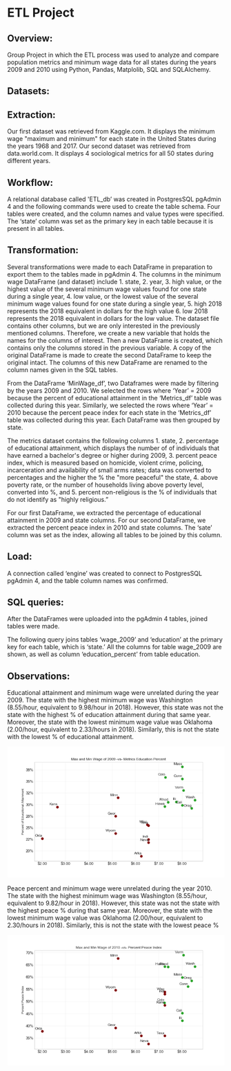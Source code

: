 # ETL Project

## Overview:
Group Project in which the ETL process was used to analyze and compare population metrics and minimum wage data for all states during the years 2009 and 2010 using Python, Pandas, Matplolib, SQL and SQLAlchemy.


## Datasets:
## Extraction:
Our first dataset was retrieved from Kaggle.com. It displays the minimum wage "maximum and minimum" for each state in the United States during the years 1968 and 2017.
Our second dataset was retrieved from data.world.com. It displays 4 sociological metrics for all 50 states during different years. 



## Workflow:

A relational database called 'ETL_db’ was created in PostgresSQL pgAdmin 4 and the following commands were used to create the table schema. Four tables were created, and the column names and value types were specified. The ‘state’ column was set as the primary key in each table because it is present in all tables.

## Transformation:
Several transformations were made to each DataFrame in preparation to export them to the tables made in pgAdmin 4. 
The columns in the minimum wage DataFrame (and dataset) include 1. state, 2. year, 3. high value, or the highest value of the several minimum wage values found for one state during a single year, 4. low value, or the lowest value of the several minimum wage values found for one state during a single year, 5. high 2018 represents the 2018 equivalent in dollars for the high value 6. low 2018 represents the 2018 equivalent in dollars for the low value. The dataset file contains other columns, but we are only interested in the previously mentioned columns. Therefore, we create a new variable that holds the names for the columns of interest. Then a new DataFrame is created, which contains only the columns stored in the previous variable. A copy of the original DataFrame is made to create the second DataFrame to keep the original intact. The columns of this new DataFrame are renamed to the column names given in the SQL tables.

From the DataFrame ‘MinWage_df’, two Dataframes were made by filtering by the years 2009 and 2010. We selected the rows where ‘Year’ = 2009 because the percent of educational attainment in the ‘Metrics_df’ table was collected during this year. Similarly, we selected the rows where ‘Year’ = 2010 because the percent peace index for each state in the ‘Metrics_df’ table was collected during this year. Each DataFrame was then grouped by state. 

The metrics dataset contains the following columns 1. state, 2. percentage of educational attainment, which displays the number of of individuals that have earned a bachelor's degree or higher during 2009, 3. percent peace index, which is measured based on homicide, violent crime, policing, incarceration and availability of small arms rates; data was converted to percentages and the higher the % the "more peaceful" the state, 4. above poverty rate, or the number of households living above poverty level, converted into %, and 5. percent non-religious is the % of individuals that do not identify as "highly religious.”


For our first DataFrame, we extracted the percentage of educational attainment in 2009 and state columns. For our second DataFrame, we extracted  the percent peace index in 2010 and state columns. The ‘sate’ column was set as the index, allowing all tables to be joined by this column. 

## Load:
A connection called ‘engine’ was created to connect to PostgresSQL pgAdmin 4, and the table column names was confirmed. 

## SQL queries:

After the DataFrames were uploaded into the pgAdmin 4 tables, joined tables were made. 

The following query joins tables ‘wage_2009’ and  ‘education’ at the primary key for each table, which is ‘state.’
All the columns for table wage_2009  are shown, as well as column ‘education_percent’ from table education.



## Observations:

Educational attainment and minimum wage were unrelated during the year 2009. The state with the highest minimum wage was Washington (8.55/hour, equivalent to 9.98/hour in 2018). However, this state was not the state with the highest % of education attainment during that same year. Moreover, the state with the lowest minimum wage value was Oklahoma (2.00/hour, equivalent to 2.33/hours in 2018). Similarly, this is not the state with the lowest % of educational attainment.

![Image description](Images/comb_MaxAndMin_educ.png)


Peace percent and minimum wage were unrelated during the year 2010. The state with the highest minimum wage was Washington (8.55/hour, equivalent to 9.82/hour in 2018). However, this state was not the state with the highest peace % during that same year. Moreover, the state with the lowest minimum wage value was Oklahoma (2.00/hour, equivalent to 2.30/hours in 2018). Similarly, this is not the state with the lowest peace %


![Image description](Images/comb_MaxAndMin_peace.png)